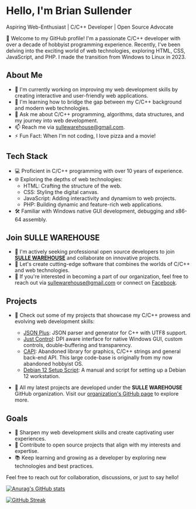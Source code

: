 # Hello, I'm Brian Sullender

Aspiring Web-Enthusiast | C/C++ Developer | Open Source Advocate

👋 Welcome to my GitHub profile! I'm a passionate C/C++ developer with over a decade of hobbyist programming experience. Recently, I've been delving into the exciting world of web technologies, exploring HTML, CSS, JavaScript, and PHP. I made the transition from Windows to Linux in 2023.

## About Me

- 🔭 I'm currently working on improving my web development skills by creating interactive and user-friendly web applications.
- 🌱 I'm learning how to bridge the gap between my C/C++ background and modern web technologies.
- 💬 Ask me about C/C++ programming, algorithms, data structures, and my journey into web development.
- 📫 Reach me via [sullewarehouse@gmail.com](mailto:sullewarehouse@gmail.com).
- ⚡ Fun Fact: When I'm not coding, I love pizza and a movie!

## Tech Stack

- 💻 Proficient in C/C++ programming with over 10 years of experience.
- 🌐 Exploring the depths of web technologies:
  - HTML: Crafting the structure of the web.
  - CSS: Styling the digital canvas.
  - JavaScript: Adding interactivity and dynamism to web projects.
  - PHP: Building dynamic and feature-rich web applications.
- 🛠️ Familiar with Windows native GUI development, debugging and x86-64 assembly.

## Join **SULLE WAREHOUSE**

- 🌟 I'm actively seeking professional open source developers to join [**SULLE WAREHOUSE**](https://github.com/sullewarehouse) and collaborate on innovative projects.
- 🚀 Let's create cutting-edge software that combines the worlds of C/C++ and web technologies.
- 📢 If you're interested in becoming a part of our organization, feel free to reach out via [sullewarehouse@gmail.com](mailto:sullewarehouse@gmail.com) or connect on [Facebook](https://facebook.com/sullewarehouse).

## Projects

- 🚀 Check out some of my projects that showcase my C/C++ prowess and evolving web development skills:
  - [JSON Plus](https://github.com/sullewarehouse/json-plus): JSON parser and generator for C++ with UTF8 support.
  - [Just Control](https://github.com/sullewarehouse/JustCtrl): DPI aware interface for native Windows GUI, custom controls, double-buffering and transparency.
  - [CAPI](https://github.com/b-sullender/CAPI): Abandoned library for graphics, C/C++ strings and general back-end API. This large code-base is originally from my now abandoned hobbyist OS.
  - [Debian 12 Setup Script](https://github.com/sullewarehouse/debian12setup): A manual and script for setting up a Debian 12 workstation.
  
- 🏢 All my latest projects are developed under the **SULLE WAREHOUSE** GitHub organization. Visit our [organization's GitHub page](https://github.com/sullewarehouse) to explore more.

## Goals

- 🌟 Sharpen my web development skills and create captivating user experiences.
- 🚧 Contribute to open source projects that align with my interests and expertise.
- 📚 Keep learning and growing as a developer by exploring new technologies and best practices.

Feel free to reach out for collaboration, discussions, or just to say hello!

[![Anurag's GitHub stats](https://github-readme-stats.vercel.app/api?username=b-sullender)](https://github.com/anuraghazra/github-readme-stats)

[![GitHub Streak](https://github-readme-streak-stats.herokuapp.com?user=b-sullender&theme=radical)](https://git.io/streak-stats)
